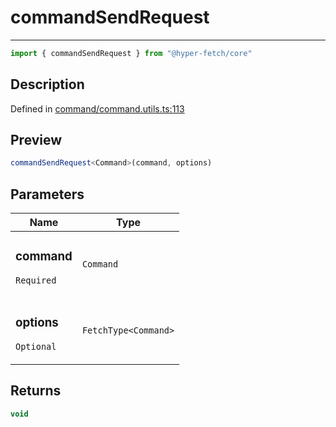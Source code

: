 

# commandSendRequest

<div class="api-docs__separator" data-reactroot="">

---

</div><div class="api-docs__import" data-reactroot="">

```ts
import { commandSendRequest } from "@hyper-fetch/core"
```

</div><div class="api-docs__section">

## Description

</div><div class="api-docs__description"><span class="api-docs__do-not-parse">



</span></div><p class="api-docs__definition">

Defined in [command/command.utils.ts:113](https://github.com/BetterTyped/hyper-fetch/blob/0bdb96c0/packages/core/src/command/command.utils.ts#L113)

</p><div class="api-docs__section">

## Preview

</div><div class="api-docs__preview fn">

```ts
commandSendRequest<Command>(command, options)
```

</div><div class="api-docs__section">

## Parameters

</div><div class="api-docs__parameters"><table><thead><tr><th>Name</th><th>Type</th></tr></thead><tbody><tr param-data="command"><td class="api-docs__param-name required">

### command 

`Required`

</td><td class="api-docs__param-type">

`Command`

</td></tr><tr param-data="options"><td class="api-docs__param-name optional">

### options 

`Optional`

</td><td class="api-docs__param-type">

`FetchType<Command>`

</td></tr></tbody></table></div><div class="api-docs__section">

## Returns

</div><div class="api-docs__returns">

```ts
void
```

</div>